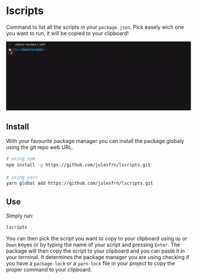 # lscripts

Command to list all the scripts in your `package.json`. Pick easely wich one you want to run, it will be copied to your clipboard!

![demo](./demo.gif)

## Install

With your favourite package manager you can install the package globaly using the git repo web URL.

``` bash
# using npm
npm install -g https://github.com/julesfrn/lscripts.git

# using yarn
yarn global add https://github.com/julesfrn/lscripts.git
```

## Use

Simply run:
``` bash
lscripts
```

You can then pick the script you want to copy to your clipboard using `Up` or `Down` keyes or by typing the name of your script and pressing `Enter`.
The package will then copy the script to your clipboard and you can paste it in your terminal. It determines the package manager you are using checking if you have a `package-lock` or a `yarn-lock` file in your project to copy the proper command to your clipboard.
